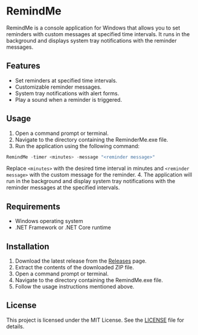 # RemindMe

RemindMe is a console application for Windows that allows you to set reminders with custom messages at specified time intervals. It runs in the background and displays system tray notifications with the reminder messages.

## Features

- Set reminders at specified time intervals.
- Customizable reminder messages.
- System tray notifications with alert forms.
- Play a sound when a reminder is triggered.

## Usage

1. Open a command prompt or terminal.
2. Navigate to the directory containing the ReminderMe.exe file.
3. Run the application using the following command:
```powershell
RemindMe -timer <minutes> -message "<reminder message>"
```

Replace `<minutes>` with the desired time interval in minutes and `<reminder message>` with the custom message for the reminder.
4. The application will run in the background and display system tray notifications with the reminder messages at the specified intervals.

## Requirements

- Windows operating system
- .NET Framework or .NET Core runtime

## Installation

1. Download the latest release from the [Releases](https://github.com/your-username/RemindMe/releases) page.
2. Extract the contents of the downloaded ZIP file.
3. Open a command prompt or terminal.
4. Navigate to the directory containing the RemindMe.exe file.
5. Follow the usage instructions mentioned above.

## License

This project is licensed under the MIT License. See the [LICENSE](LICENSE) file for details.
